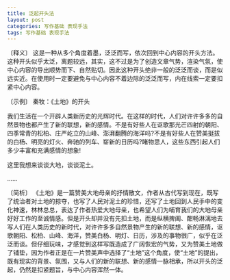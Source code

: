 ```yaml
---
title: 泛起开头法
layout: post
categories: 写作基础 表现手法
tags: 写作基础 表现手法
---
```


〔释义〕 这是一种从多个角度着墨，泛泛而写，依次回到中心内容的开头方法。这种开头似乎太泛，离题较远，其实，这不过是为了创造文章气势，渲染气氛，使中心内容的导出顺势而下、自然贴切。因此这种开头绝非一般的泛泛而谈，而是似远实近。在使用时一定要避免与中心内容不着边际的泛泛而写，内在线索一定要扣紧中心内容。

〔示例〕 秦牧：《土地》的开头

我们生活在一个开辟人类新历史的光辉时代。在这样的时代，人们对许许多多的自然景物也都产生了新的联想，新的感情。不是有好些人在讴歌那光芒四射的朝阳、四季常青的松柏、庄严屹立的山峰、澎湃翻腾的海洋吗?不是有好些人在赞美挺拔的白杨、明亮的灯火、奔驰的列车、崭新的日历吗?睹物思人，这些东西引起人们多少丰富和充满感情的想象!

这里我想来谈谈大地，谈谈泥土。

……

〔简析〕 《土地》是一篇赞美大地母亲的抒情散文，作者从古代写到现在，既写了统治者对土地的掠夺，也写了人民对泥土的珍惜，还写了土地回到人民手中的变化神速，林林总总，表达了作者热爱大地母亲，也希望人们为哺育我们的大地母亲好好工作的至诚情感。但是开头却并没有先扣土地，而是纵横捭阖、酣畅淋漓地去写人们在人类历史的新时代，对许许多多自然景物产生的新的联想、新的感情，讴歌朝阳、松柏、山峰、海洋，赞美白杨、明灯、日历，涉及的事物很广，似乎在泛泛而谈。但仔细玩味，才感觉到这样写既造成了广阔恢宏的气势，又为赞美土地做了铺垫，因为作者正是在一片赞美声中选择了“土地”这个角度，使“土地”的提出，既有现实的背景、氛围，又与人们的新的联想、新的感情一脉相承，所以开头的泛起，仍然是扣紧题旨，与中心内容浑然一体。 